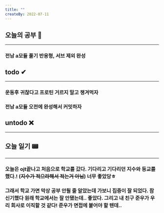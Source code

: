 ```yaml
---
title: ""
createBy: 2022-07-11
---
```

## 오늘의 공부 🎉
---
### 전남 a모듈 풀기 반응형, 서브 제외 완성

## todo ✔
---
### 운동후 귀찮다고 프로틴 거르지 말고 챙겨먹자
### 전남 a모듈 오전에 완성해서 커밋하자

## untodo ❌
---

## 오늘 일기 📟
---
### 오늘은 ojt끝나고 처음으로 학교를 갔다. 기다리고 기다리던 지수와 등교를 했다.! (~~지수가 적으라해서 적는거 아님~~) 너무 좋았당ㅎ
### 그래서 학교 가면 막상 공부 안될 줄 알았는데 가보니 집중이 잘 되었다. 참 신기했다 원래 학교에서는 잘 안됐는데.. 좋았다. 그리고 내 친구 준우가 우리 회사로 이직할 것 같다! 준우가 면접에 붙어야 할 텐데..
